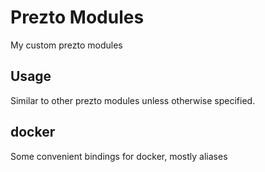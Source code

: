 # Prezto Modules

My custom prezto modules

## Usage

Similar to other prezto modules unless otherwise specified.

## docker

Some convenient bindings for docker, mostly aliases

